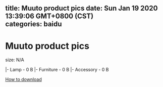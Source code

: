 
title: Muuto product pics
date: Sun Jan 19 2020 13:39:06 GMT+0800 (CST)    
categories: baidu
---

# Muuto product pics
size: N/A
 
 
|- Lamp - 0 B
|- Furniture - 0 B
|- Accessory - 0 B

[How to download](https://bpcam.bemobtrk.com/go/2ceec3aa-1ca2-46d6-b9ff-aaa5c184517c?jno=746)